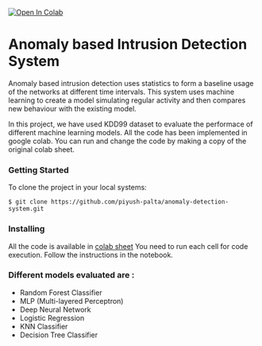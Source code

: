 [![Open In Colab](https://colab.research.google.com/assets/colab-badge.svg)](https://colab.research.google.com/drive/1Xc3f1ts_rtL3wsC30StQw1-ER3KxMot8?usp=sharing)

# Anomaly based Intrusion Detection System
Anomaly based intrusion detection uses statistics to form a baseline usage of the networks at different time intervals. This system uses machine learning to create a model simulating regular activity and then compares new behaviour with the existing model.

In this project, we have used KDD99 dataset to evaluate the performace of different machine learning models. All the code has been implemented in google colab. You can run and change the code by making a copy of the original colab sheet.  


### Getting Started
To clone the project in your local systems: 
```console
$ git clone https://github.com/piyush-palta/anomaly-detection-system.git
```

### Installing

All the code is available in [colab sheet](https://colab.research.google.com/drive/1Xc3f1ts_rtL3wsC30StQw1-ER3KxMot8?usp=sharing)
You need to run each cell for code execution. Follow the instructions in the notebook.

### Different models evaluated are :
* Random Forest Classifier
* MLP (Multi-layered Perceptron)
* Deep Neural Network
* Logistic Regression
* KNN Classifier
* Decision Tree Classifier
